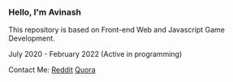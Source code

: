 ### Hello, I'm Avinash

This repository is based on Front-end Web and Javascript Game Development.

July 2020 - February 2022 (Active in programming)

Contact Me: [Reddit](https://www.reddit.com/u/Spicoder/s/1Qg0WG63H4)  [Quora](https://www.quora.com/profile/Untitled-1260?ch=10&oid=1750939390&share=be4bec74&srid=hdqheL&target_type=user)
